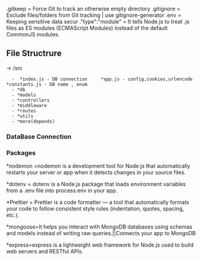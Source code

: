 .gitkeep =	Force Git to track an otherwise empty directory
.gitignore = Exclude files/folders from Git tracking | use gitignore-generator
.env = Keeping sensitive data secur
."type":"module" =  It tells Node.js to treat .js files as ES modules (ECMAScript Modules) instead of the default CommonJS modules.



## File Structrure ##

-> /src
      
      -  *index.js - DB connection     *app.js - config,cookies,urlencode      *constants.js - DB name , enum
      - *db
      - *models
      - *controllers
      - *middleware
      - *routes
      - *utils
      - *more(depends)


### DataBase Connection ###





### Packages ###

*nodemon =nodemon is a development tool for Node.js that automatically restarts your server or app when it detects changes in your source files.

*dotenv = dotenv is a Node.js package that loads environment variables from a .env file into process.env in your app.

*Prettier = Prettier is a code formatter — a tool that automatically formats your code to follow consistent style rules (indentation, quotes, spacing, etc.).

*mongoose=It helps you interact with MongoDB databases using schemas and models instead of writing raw queries.||Connects your app to MongoDB

*express=express is a lightweight web framework for Node.js used to build web servers and RESTful APIs.
